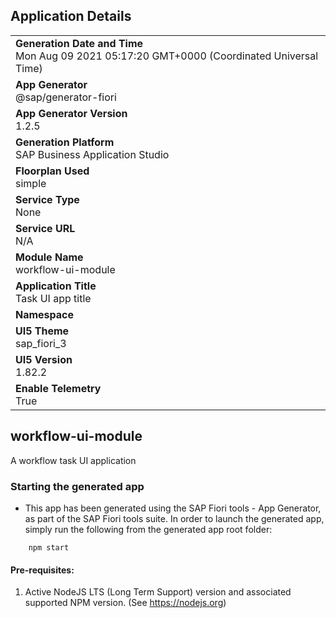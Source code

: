 ## Application Details
|               |
| ------------- |
|**Generation Date and Time**<br>Mon Aug 09 2021 05:17:20 GMT+0000 (Coordinated Universal Time)|
|**App Generator**<br>@sap/generator-fiori|
|**App Generator Version**<br>1.2.5|
|**Generation Platform**<br>SAP Business Application Studio|
|**Floorplan Used**<br>simple|
|**Service Type**<br>None|
|**Service URL**<br>N/A
|**Module Name**<br>workflow-ui-module|
|**Application Title**<br>Task UI app title|
|**Namespace**<br>|
|**UI5 Theme**<br>sap_fiori_3|
|**UI5 Version**<br>1.82.2|
|**Enable Telemetry**<br>True|

## workflow-ui-module

A workflow task UI application

### Starting the generated app

-   This app has been generated using the SAP Fiori tools - App Generator, as part of the SAP Fiori tools suite.  In order to launch the generated app, simply run the following from the generated app root folder:

```
    npm start
```

#### Pre-requisites:

1. Active NodeJS LTS (Long Term Support) version and associated supported NPM version.  (See https://nodejs.org)


